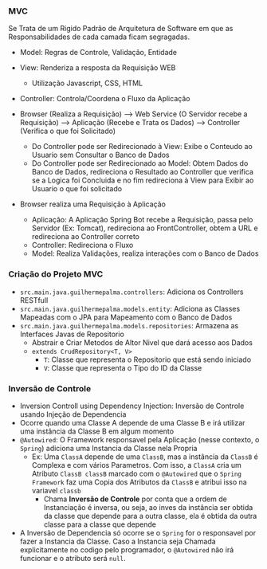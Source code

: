 ### MVC

Se Trata de um Rigido Padrão de Arquitetura de Software em que as Responsabilidades de cada camada ficam segragadas.

- Model: Regras de Controle, Validação, Entidade
- View: Renderiza a resposta da Requisição WEB
    - Utilização Javascript, CSS, HTML
- Controller: Controla/Coordena o Fluxo da Aplicação

- Browser (Realiza a Requisição) --> Web Service (O Servidor recebe a Requisição) --> Aplicação (Recebe e Trata os
  Dados) --> Controller (Verifica o que foi Solicitado)
    - Do Controller pode ser Redirecionado à View: Exibe o Conteudo ao Usuario sem Consultar o Banco de Dados
    - Do Controller pode ser Redirecionado ao Model: Obtem Dados do Banco de Dados, redireciona o Resultado ao
      Controller que verifica se a Logica foi Concluida e no fim redireciona à View para Exibir ao Usuario o que foi
      solicitado

- Browser realiza uma Requisição à Aplicação
    - Aplicação: A Aplicação Spring Bot recebe a Requisição, passa pelo Servidor (Ex: Tomcat), redireciona ao
      FrontController, obtem a URL e redireciona ao Controller correto
    - Controller: Redireciona o Fluxo
    - Model: Realiza Validações, realiza interações com o Banco de Dados

### Criação do Projeto MVC

- `src.main.java.guilhermepalma.controllers`: Adiciona os Controllers RESTfull
- `src.main.java.guilhermepalma.models.entity`: Adiciona as Classes Mapeadas com o JPA para Mapeamento com o Banco de
  Dados
- `src.main.java.guilhermepalma.models.repositories`: Armazena as Interfaces Javas de Repositorio
    - Abstrair e Criar Metodos de Altor Nivel que dará acesso aos Dados
    - ``extends CrudRepository<T, V>``
        - `T`: Classe que representa o Repositorio que está sendo iniciado
        - `V`: Classe que representa o Tipo do ID da Classe

### Inversão de Controle

- Inversion Controll using Dependency Injection: Inversão de Controle usando Injeção de Dependencia
- Ocorre quando uma Classe A depende de uma Classe B e irá utilizar uma instância da Classe B em algum momento
- `@Autowired`: O Framework responsavel pela Aplicação (nesse contexto, o `Spring`) adiciona uma Instancia da Classe
  nela Propria
    - Ex: Uma `ClassA` depende de uma `ClassB`, mas a instância da `ClassB` é Complexa e com vários Parametros. Com
      isso, a `ClassA` cria um Atributo `ClassB classB` marcado com o `@Autowired` que o `Spring Framework` faz uma
      Copia dos Atributos da `ClassB` e atribui isso na variavel `classb`
        - Chama **Inversão de Controle** por conta que a ordem de Instanciação é inversa, ou seja, ao inves da instância
          ser obtida da classe que depende para a outra classe, ela é obtida da outra classe para a classe que depende
- A Inversão de Dependencia só ocorre se o `Spring` for o responsavel por fazer a Instancia da Classe. Caso a Instancia
  seja Chamada explicitamente no codigo pelo programador, o `@Autowired` não irá funcionar e o atributo será `null`.
